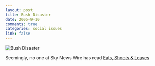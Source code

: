 ```yaml
--- 
layout: post
title: Bush Disaster
date: 2005-9-10
comments: true
categories: social issues
link: false
---
```

<img src="http://zanshin.net/images/bushdisaster.jpg" title="Bush Disaster">

Seemingly, no one at Sky News Wire has read <a href="http://www.amazon.com/exec/obidos/tg/detail/-/1592400876/qid=1126380648/sr=8-1/ref=pd_bbs_1/104-6267095-6707919?v=glance&s=books&n=507846" title="Eats, Shoots and Leaves">Eats, Shoots & Leaves</a>
